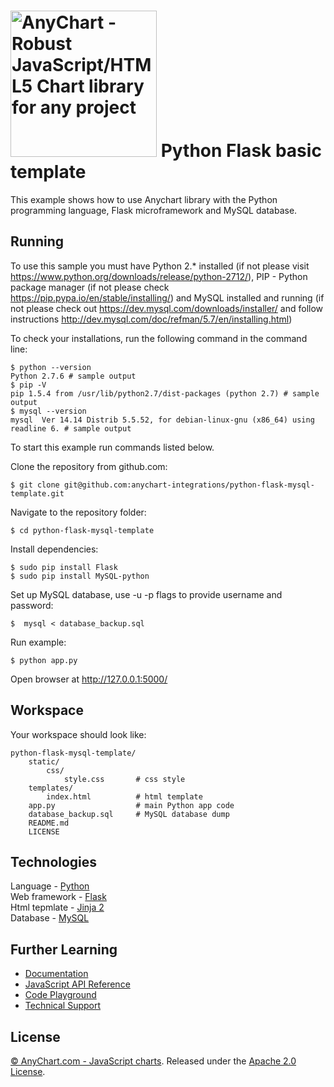 [<img src="https://cdn.anychart.com/images/logo-transparent-segoe.png?2" width="234px" alt="AnyChart - Robust JavaScript/HTML5 Chart library for any project">](https://anychart.com)
Python Flask basic template
=========================

This example shows how to use Anychart library with the Python programming language, Flask microframework and MySQL database.

## Running

To use this sample you must have Python 2.* installed (if not please visit https://www.python.org/downloads/release/python-2712/), PIP - Python package manager (if not please check https://pip.pypa.io/en/stable/installing/) and
MySQL installed and running (if not please check out https://dev.mysql.com/downloads/installer/ and follow instructions http://dev.mysql.com/doc/refman/5.7/en/installing.html)

To check your installations, run the following command in the command line:
```
$ python --version
Python 2.7.6 # sample output
$ pip -V
pip 1.5.4 from /usr/lib/python2.7/dist-packages (python 2.7) # sample output
$ mysql --version
mysql  Ver 14.14 Distrib 5.5.52, for debian-linux-gnu (x86_64) using readline 6. # sample output
```

To start this example run commands listed below.

Clone the repository from github.com:
```
$ git clone git@github.com:anychart-integrations/python-flask-mysql-template.git
```

Navigate to the repository folder:
```
$ cd python-flask-mysql-template
```

Install dependencies:
```
$ sudo pip install Flask
$ sudo pip install MySQL-python
```

Set up MySQL database, use -u -p flags to provide username and password:
```
$  mysql < database_backup.sql
```

Run example:
```
$ python app.py
```

Open browser at http://127.0.0.1:5000/

## Workspace
Your workspace should look like:
```
python-flask-mysql-template/
    static/
        css/
            style.css       # css style
    templates/
        index.html          # html template
    app.py                  # main Python app code
    database_backup.sql     # MySQL database dump
    README.md
    LICENSE

```

## Technologies
Language - [Python](https://www.python.org/)<br />
Web framework - [Flask](http://flask.pocoo.org/)<br />
Html tepmlate - [Jinja 2](http://jinja.pocoo.org/docs/dev/)<br />
Database - [MySQL](https://www.mysql.com/)<br />


## Further Learning
* [Documentation](https://docs.anychart.com)
* [JavaScript API Reference](https://api.anychart.com)
* [Code Playground](https://playground.anychart.com)
* [Technical Support](https://anychart.com/support)

## License
[© AnyChart.com - JavaScript charts](http://www.anychart.com). Released under the [Apache 2.0 License](https://github.com/anychart-integrations/python-flask-mysql-template/blob/master/LICENSE).
